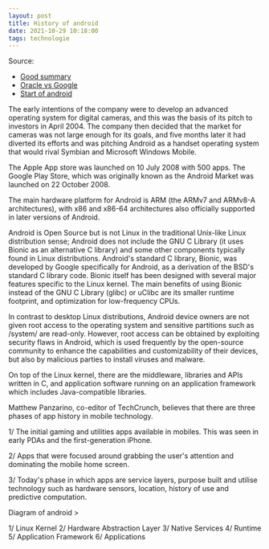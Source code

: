 ```yaml
---
layout: post
title: History of android
date: 2021-10-29 10:18:00
tags: technologie
---
```


Source: 
- [Good summary](https://www.youtube.com/watch?v=9wWgw9smBJs)
- [Oracle vs Google](https://www.youtube.com/watch?v=IDwGHr32Vw4)
- [Start of android](https://www.youtube.com/watch?v=WIu2cyAIgQM)

The early intentions of the company were to develop an advanced operating system for digital cameras, and this was the basis of its pitch to investors in April 2004. The company then decided that the market for cameras was not large enough for its goals, and five months later it had diverted its efforts and was pitching Android as a handset operating system that would rival Symbian and Microsoft Windows Mobile.

The Apple App store was launched on 10 July 2008 with 500 apps. The Google Play Store, which was originally known as the Android Market was launched on 22 October 2008.

The main hardware platform for Android is ARM (the ARMv7 and ARMv8-A architectures), with x86 and x86-64 architectures also officially supported in later versions of Android.

Android is Open Source but is not Linux in the traditional Unix-like Linux distribution sense; Android does not include the GNU C Library (it uses Bionic as an alternative C library) and some other components typically found in Linux distributions. Android's standard C library, Bionic, was developed by Google specifically for Android, as a derivation of the BSD's standard C library code. Bionic itself has been designed with several major features specific to the Linux kernel. The main benefits of using Bionic instead of the GNU C Library (glibc) or uClibc are its smaller runtime footprint, and optimization for low-frequency CPUs.

In contrast to desktop Linux distributions, Android device owners are not given root access to the operating system and sensitive partitions such as /system/ are read-only. However, root access can be obtained by exploiting security flaws in Android, which is used frequently by the open-source community to enhance the capabilities and customizability of their devices, but also by malicious parties to install viruses and malware.

On top of the Linux kernel, there are the middleware, libraries and APIs written in C, and application software running on an application framework which includes Java-compatible libraries. 

Matthew Panzarino, co-editor of TechCrunch, believes that there are three phases of app history in mobile technology.

1/ The initial gaming and utilities apps available in mobiles. This was seen in early PDAs and the first-generation iPhone. 

2/ Apps that were focused around grabbing the user's attention and dominating the mobile home screen. 

3/ Today's phase in which apps are service layers, purpose built and utilise technology such as hardware sensors, location, history of use and predictive computation. 

Diagram of android >

1/ Linux Kernel
2/ Hardware Abstraction Layer
3/ Native Services
4/ Runtime
5/ Application Framework
6/ Applications
